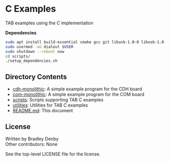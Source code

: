 # C Examples

TAB examples using the C implementation

**Dependencies**

```bash
sudo apt install build-essential cmake gcc git libusb-1.0-0 libusb-1.0-0-dev
sudo usermod -aG dialout $USER
sudo shutdown --reboot now
cd scripts/
./setup_dependencies.sh
```

## Directory Contents

* [cdh-monolithic](cdh-monolithic/README.md): A simple example program for the
  CDH board
* [com-monolithic](com-monolithic/README.md): A simple example program for the
  COM board
* [scripts](scripts/README.md): Scripts supporting TAB C examples
* [utilities](utilities/README.md): Utilities for TAB C examples
* [README.md](README.md): This document

## License

Written by Bradley Denby  
Other contributors: None

See the top-level LICENSE file for the license.
